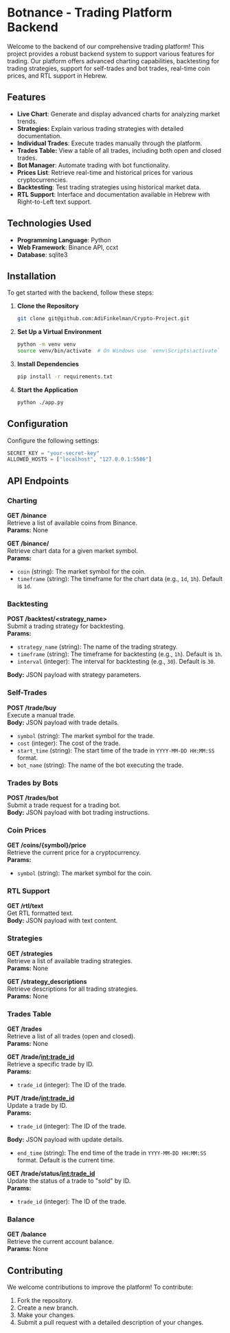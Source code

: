 ﻿# Botnance - Trading Platform Backend
Welcome to the backend of our comprehensive trading platform! This project provides a robust backend system to support various features for trading. Our platform offers advanced charting capabilities, backtesting for trading strategies, support for self-trades and bot trades, real-time coin prices, and RTL support in Hebrew.

## Features

- **Live Chart**: Generate and display advanced charts for analyzing market trends.
- **Strategies:** Explain various trading strategies with detailed documentation.
- **Individual Trades**: Execute trades manually through the platform.
- **Trades Table:** View a table of all trades, including both open and closed trades.
- **Bot Manager**: Automate trading with bot functionality.
- **Prices List**: Retrieve real-time and historical prices for various cryptocurrencies.
- **Backtesting**: Test trading strategies using historical market data.
- **RTL Support**: Interface and documentation available in Hebrew with Right-to-Left text support.

## Technologies Used

- **Programming Language**: Python
- **Web Framework**: Binance API, ccxt
- **Database**: sqlite3

## Installation

To get started with the backend, follow these steps:

1. **Clone the Repository**

   ```bash
   git clone git@github.com:AdiFinkelman/Crypto-Project.git
   ```

2. **Set Up a Virtual Environment**
    ```bash
   python -m venv venv
   source venv/bin/activate  # On Windows use `venv\Scripts\activate`
    ```

3. **Install Dependencies**
    ```bash
    pip install -r requirements.txt
    ```

4. **Start the Application**
   ```bash
   python ./app.py
   ```

## Configuration
Configure the following settings:

```python
SECRET_KEY = "your-secret-key"
ALLOWED_HOSTS = ["localhost", "127.0.0.1:5586"]
```

## API Endpoints

### Charting
**GET /binance**  
Retrieve a list of available coins from Binance.  
**Params:** None

**GET /binance/<coin>**  
Retrieve chart data for a given market symbol.  
**Params:** 
- `coin` (string): The market symbol for the coin.
- `timeframe` (string): The timeframe for the chart data (e.g., `1d`, `1h`). Default is `1d`.

### Backtesting
**POST /backtest/<strategy_name>**  
Submit a trading strategy for backtesting.  
**Params:** 
- `strategy_name` (string): The name of the trading strategy.
- `timeframe` (string): The timeframe for backtesting (e.g., `1h`). Default is `1h`.
- `interval` (integer): The interval for backtesting (e.g., `30`). Default is `30`.

**Body:** JSON payload with strategy parameters.

### Self-Trades
**POST /trade/buy**  
Execute a manual trade.  
**Body:** JSON payload with trade details.
- `symbol` (string): The market symbol for the trade.
- `cost` (integer): The cost of the trade.
- `start_time` (string): The start time of the trade in `YYYY-MM-DD HH:MM:SS` format.
- `bot_name` (string): The name of the bot executing the trade.

### Trades by Bots
**POST /trades/bot**  
Submit a trade request for a trading bot.  
**Body:** JSON payload with bot trading instructions.

### Coin Prices
**GET /coins/{symbol}/price**  
Retrieve the current price for a cryptocurrency.  
**Params:** 
- `symbol` (string): The market symbol for the coin.

### RTL Support
**GET /rtl/text**  
Get RTL formatted text.  
**Body:** JSON payload with text content.

### Strategies
**GET /strategies**  
Retrieve a list of available trading strategies.  
**Params:** None

**GET /strategy_descriptions**  
Retrieve descriptions for all trading strategies.  
**Params:** None

### Trades Table
**GET /trades**  
Retrieve a list of all trades (open and closed).  
**Params:** None

**GET /trade/<int:trade_id>**  
Retrieve a specific trade by ID.  
**Params:** 
- `trade_id` (integer): The ID of the trade.

**PUT /trade/<int:trade_id>**  
Update a trade by ID.  
**Params:** 
- `trade_id` (integer): The ID of the trade.

**Body:** JSON payload with update details.
- `end_time` (string): The end time of the trade in `YYYY-MM-DD HH:MM:SS` format. Default is the current time.

**GET /trade/status/<int:trade_id>**  
Update the status of a trade to "sold" by ID.  
**Params:** 
- `trade_id` (integer): The ID of the trade.

### Balance
**GET /balance**  
Retrieve the current account balance.  
**Params:** None

## Contributing

We welcome contributions to improve the platform! To contribute:

1. Fork the repository.
2. Create a new branch.
3. Make your changes.
4. Submit a pull request with a detailed description of your changes.

   
   
